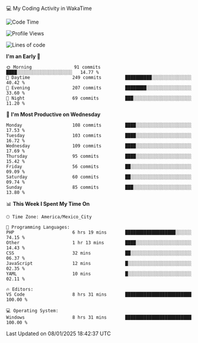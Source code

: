 💻 My Coding Activity in WakaTime
<!--START_SECTION:waka-->
![Code Time](http://img.shields.io/badge/Code%20Time-169%20hrs%2039%20mins-blue)

![Profile Views](http://img.shields.io/badge/Profile%20Views-7-blue)

![Lines of code](https://img.shields.io/badge/From%20Hello%20World%20I%27ve%20Written-1.8%20million%20lines%20of%20code-blue)

**I'm an Early 🐤** 

```text
🌞 Morning                91 commits          ████░░░░░░░░░░░░░░░░░░░░░   14.77 % 
🌆 Daytime                249 commits         ██████████░░░░░░░░░░░░░░░   40.42 % 
🌃 Evening                207 commits         ████████░░░░░░░░░░░░░░░░░   33.60 % 
🌙 Night                  69 commits          ███░░░░░░░░░░░░░░░░░░░░░░   11.20 % 
```
📅 **I'm Most Productive on Wednesday** 

```text
Monday                   108 commits         ████░░░░░░░░░░░░░░░░░░░░░   17.53 % 
Tuesday                  103 commits         ████░░░░░░░░░░░░░░░░░░░░░   16.72 % 
Wednesday                109 commits         ████░░░░░░░░░░░░░░░░░░░░░   17.69 % 
Thursday                 95 commits          ████░░░░░░░░░░░░░░░░░░░░░   15.42 % 
Friday                   56 commits          ██░░░░░░░░░░░░░░░░░░░░░░░   09.09 % 
Saturday                 60 commits          ██░░░░░░░░░░░░░░░░░░░░░░░   09.74 % 
Sunday                   85 commits          ███░░░░░░░░░░░░░░░░░░░░░░   13.80 % 
```


📊 **This Week I Spent My Time On** 

```text
🕑︎ Time Zone: America/Mexico_City

💬 Programming Languages: 
PHP                      6 hrs 19 mins       ███████████████████░░░░░░   74.15 % 
Other                    1 hr 13 mins        ████░░░░░░░░░░░░░░░░░░░░░   14.43 % 
CSS                      32 mins             ██░░░░░░░░░░░░░░░░░░░░░░░   06.37 % 
JavaScript               12 mins             █░░░░░░░░░░░░░░░░░░░░░░░░   02.35 % 
YAML                     10 mins             █░░░░░░░░░░░░░░░░░░░░░░░░   02.11 % 

🔥 Editors: 
VS Code                  8 hrs 31 mins       █████████████████████████   100.00 % 

💻 Operating System: 
Windows                  8 hrs 31 mins       █████████████████████████   100.00 % 
```


 Last Updated on 08/01/2025 18:42:37 UTC
<!--END_SECTION:waka-->
